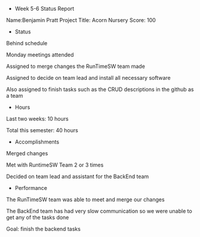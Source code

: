 * Week 5-6 Status Report

Name:Benjamin Pratt        Project Title: Acorn Nursery  Score: 100

* Status

Behind schedule

Monday meetings attended

Assigned to merge changes the RunTimeSW team made

Assigned to decide on team lead and install all necessary software

Also assigned to finish tasks such as the CRUD descriptions in the github as a team

* Hours

Last two weeks: 10 hours

Total this semester: 40 hours

* Accomplishments

Merged changes

Met with RuntimeSW Team 2 or 3 times

Decided on team lead and assistant for the BackEnd team

* Performance 

The RunTimeSW team was able to meet and merge our changes

The BackEnd team has had very slow communication so we were unable to get any of the tasks done

Goal: finish the backend tasks


